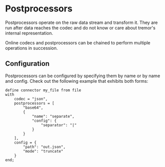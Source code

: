 # Postprocessors

Postprocessors operate on the raw data stream and transform it. They are run after data reaches the codec and do not know or care about tremor's internal representation.

Online codecs and postprocessors can be chained to perform multiple operations in succession.

## Configuration

Postprocessors can be configured by specifying them by name or by name and config. Check out the following example that exhibits both forms:

```
define connector my_file from file
with
    codec = "json",
    postprocessors = [
        "base64",
        {
            "name": "separate",
            "config": {
                "separator": "|"
            }
        }
    ],
    config = {
        "path": "out.json",
        "mode": "truncate"
    }
end;
```